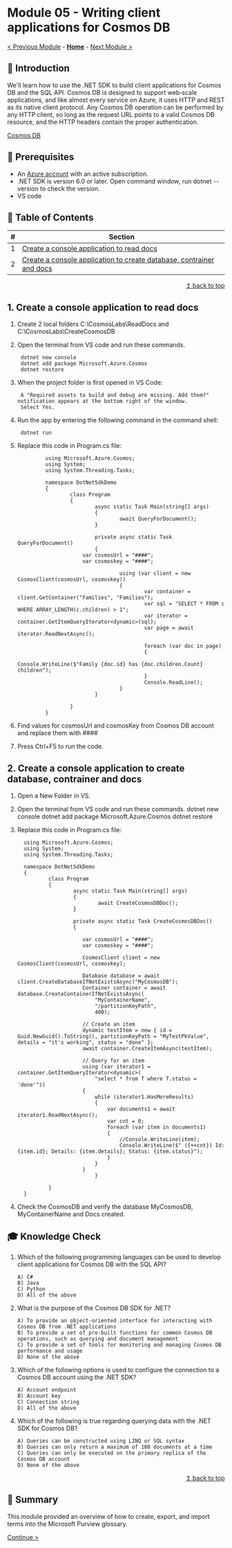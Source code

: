 # Module 05 - Writing client applications for Cosmos DB

[< Previous Module](../modules/module04.md) - **[Home](../README.md)** - [Next Module >](../modules/module05.md)

## :loudspeaker: Introduction


We'll learn how to use the .NET SDK to build client applications for Cosmos DB and the SQL API. Cosmos DB is designed to support web‑scale applications, and like almost every service on Azure, it uses HTTP and REST as its native client protocol. Any Cosmos DB operation can be performed by any HTTP client, so long as the request URL points to a valid Cosmos DB resource, and the HTTP headers contain the proper authentication.

[Cosmos DB](https://azure.microsoft.com/services/cosmos-db/)

## :thinking: Prerequisites

* An [Azure account](https://azure.microsoft.com/free/) with an active subscription.
* .NET SDK is version 6.0 or later. Open command window, run dotnet --version to check the version.
* VS code


## :bookmark_tabs: Table of Contents

| #  | Section  
| --- | ---  
| 1 | [Create a console application to read docs](#1-Create-a-console-application-to-read-docs)  
| 2 | [Create a console application to create database, contrainer and docs](#2-Create-a-console-application-to-create-database-contrainer-and-docs)  

<div align="right"><a href="#module-04---glossary">↥ back to top</a></div>

## 1. Create a console application to read docs

1. Create 2 local folders C:\CosmosLabs\ReadDocs and C:\CosmosLabs\CreateCosmosDB
2. Open the terminal from VS code and run these commands.

        dotnet new console
        dotnet add package Microsoft.Azure.Cosmos
        dotnet restore

3. When the project folder is first opened in VS Code:

        A "Required assets to build and debug are missing. Add them?" notification appears at the bottom right of the window.
        Select Yes.
                
4. Run the app by entering the following command in the command shell:             

        dotnet run

5. Replace this code in Program.cs file:

                using Microsoft.Azure.Cosmos;
                using System;
                using System.Threading.Tasks;

                namespace DotNetSdkDemo
                {
                        class Program
                        {
                                async static Task Main(string[] args)
                                {
                                        await QueryForDocument();
                                }

                                private async static Task QueryForDocument()
                                {
                            var cosmosUrl = "####";
                            var cosmoskey = "####";

                                        using (var client = new CosmosClient(cosmosUrl, cosmoskey))
                                        {
                                                var container = client.GetContainer("Families", "Families");
                                                var sql = "SELECT * FROM c WHERE ARRAY_LENGTH(c.children) > 1";
                                                var iterator = container.GetItemQueryIterator<dynamic>(sql);
                                                var page = await iterator.ReadNextAsync();

                                                foreach (var doc in page)
                                                {
                                                        Console.WriteLine($"Family {doc.id} has {doc.children.Count} children");
                                                }
                                                Console.ReadLine();
                                        }
                                }

                        }
                }

3. Find values for cosmosUrl and cosmosKey from Cosmos DB account and replace them with ####

4. Press Ctrl+F5 to run the code.

## 2. Create a console application to create database, contrainer and docs

1. Open a New Folder in VS.

2. Open the terminal from VS code and run these commands. 
        dotnet new console
        dotnet add package Microsoft.Azure.Cosmos
        dotnet restore

3. Replace this code in Program.cs file:

         using Microsoft.Azure.Cosmos;
         using System;
         using System.Threading.Tasks;

         namespace DotNetSdkDemo
         {
                 class Program
                 {
                         async static Task Main(string[] args)
                         {
                                 await CreateCosmosDBDoc();
                         }

                         private async static Task CreateCosmosDBDoc()
                         {
                          
                            var cosmosUrl = "####";
                            var cosmoskey = "####";
                            
                            CosmosClient client = new CosmosClient(cosmosUrl, cosmoskey);
                            
                            Database database = await client.CreateDatabaseIfNotExistsAsync("MyCosmosDB");
                            Container container = await database.CreateContainerIfNotExistsAsync(
                                "MyContainerName",
                                "/partitionKeyPath",
                                400);

                            // Create an item
                            dynamic testItem = new { id = Guid.NewGuid().ToString(), partitionKeyPath = "MyTestPkValue", details = "it's working", status = "done" };
                            await container.CreateItemAsync(testItem);

                            // Query for an item
                            using (var iterator1 = container.GetItemQueryIterator<dynamic>(
                                "select * from T where T.status = 'done'"))
                            {
                                while (iterator1.HasMoreResults)
                                {
                                    var documents1 = await iterator1.ReadNextAsync();
                                    var cnt = 0;
                                    foreach (var item in documents1)
                                    {
                                        //Console.WriteLine(item);
                                        Console.WriteLine($" ({++cnt}) Id: {item.id}; Details: {item.details}; Status: {item.status}");
                                    }
                                }
                            }
                                }

                 }
         }
         
         
4. Check the CosmosDB and verify the database MyCosmosDB, MyContainerName and Docs created.



## :mortar_board: Knowledge Check

1.	Which of the following programming languages can be used to develop client applications for Cosmos DB with the SQL API?

        A) C# 
        B) Java 
        C) Python 
        D) All of the above

2.	What is the purpose of the Cosmos DB SDK for .NET? 

        A) To provide an object-oriented interface for interacting with Cosmos DB from .NET applications 
        B) To provide a set of pre-built functions for common Cosmos DB operations, such as querying and document management 
        C) To provide a set of tools for monitoring and managing Cosmos DB performance and usage 
        D) None of the above

3.	Which of the following options is used to configure the connection to a Cosmos DB account using the .NET SDK? 

        A) Account endpoint 
        B) Account key 
        C) Connection string 
        D) All of the above

4.	Which of the following is true regarding querying data with the .NET SDK for Cosmos DB? 

        A) Queries can be constructed using LINQ or SQL syntax 
        B) Queries can only return a maximum of 100 documents at a time 
        C) Queries can only be executed on the primary replica of the Cosmos DB account 
        D) None of the above


<div align="right"><a href="#module-04---glossary">↥ back to top</a></div>

## :tada: Summary

This module provided an overview of how to create, export, and import terms into the Microsoft Purview glossary.

[Continue >](../modules/module06.md)
